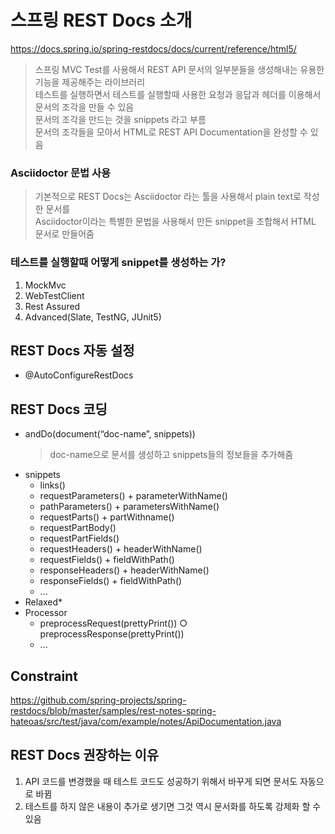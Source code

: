 # 스프링 REST Docs 소개
https://docs.spring.io/spring-restdocs/docs/current/reference/html5/
> 스프링 MVC Test를 사용해서 REST API 문서의 일부분들을 생성해내는 유용한 기능을 제공해주는 라이브러리  
> 테스트를 실행하면서 테스트를 실행할때 사용한 요청과 응답과 헤더를 이용해서 문서의 조각을 만들 수 있음  
> 문서의 조각을 만드는 것을 snippets 라고 부름  
> 문서의 조각들을 모아서 HTML로 REST API Documentation을 완성할 수 있음  

### Asciidoctor 문법 사용
> 기본적으로 REST Docs는 Asciidoctor 라는 툴을 사용해서 plain text로 작성한 문서를  
> Asciidoctor이라는 특별한 문법을 사용해서 만든 snippet을 조합해서 HTML 문서로 만들어줌  

### 테스트를 실행할때 어떻게 snippet를 생성하는 가?
1. MockMvc
2. WebTestClient
3. Rest Assured
4. Advanced(Slate, TestNG, JUnit5)

## REST Docs 자동 설정
- @AutoConfigureRestDocs

## REST Docs 코딩
- andDo(document(“doc-name”, snippets))
  > doc-name으로 문서를 생성하고 snippets들의 정보들을 추가해줌  
- snippets
  - links​()
  - requestParameters() + parameterWithName()
  - pathParameters() + parametersWithName()
  - requestParts() + partWithname()
  - requestPartBody()
  - requestPartFields()
  - requestHeaders() + headerWithName()
  - requestFields​() + fieldWithPath()
  - responseHeaders() + headerWithName()
  - responseFields​() + fieldWithPath()
  - ...
- Relaxed*
- Processor
  - preprocessRequest(prettyPrint()) ○ preprocessResponse(prettyPrint())
  - ...
## Constraint
https://github.com/spring-projects/spring-restdocs/blob/master/samples/rest-notes-spring-hateoas/src/test/java/com/example/notes/ApiDocumentation.java
## REST Docs 권장하는 이유
1. API 코드를 변경했을 때 테스트 코드도 성공하기 위해서 바꾸게 되면 문서도 자동으로 바뀜
2. 테스트를 하지 않은 내용이 추가로 생기면 그것 역시 문서화를 하도록 강제화 할 수 있음